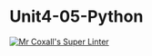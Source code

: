 # Unit4-05-Python
[![Mr Coxall's Super Linter](https://github.com/ICS3U-Programming-Spencer-S/Unit4-05-Python/workflows/Mr%20Coxall's%20Super%20Linter/badge.svg)](https://github.com/ICS3U-Programming-Spencer-S/Unit4-05-Python/actions/)
